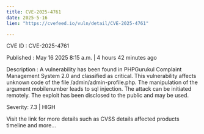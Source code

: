 ```yaml
---
title: CVE-2025-4761
date: 2025-5-16
lien: "https://cvefeed.io/vuln/detail/CVE-2025-4761"

---
```


CVE ID : CVE-2025-4761

Published :  May 16
2025
8:15 a.m. | 4 hours
42 minutes ago

Description : A vulnerability has been found in PHPGurukul Complaint Management System 2.0 and classified as critical. This vulnerability affects unknown code of the file /admin/admin-profile.php. The manipulation of the argument mobilenumber leads to sql injection. The attack can be initiated remotely. The exploit has been disclosed to the public and may be used.

Severity: 7.3 | HIGH

Visit the link for more details
such as CVSS details
affected products
timeline
and more...
